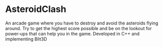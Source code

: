 # AsteroidClash
An arcade game where you have to destroy and avoid the asteroids flying around. Try to get the highest score possible and be on the lookout for power-ups that can help you in the game.
Developed in C++ and implementing Blit3D
